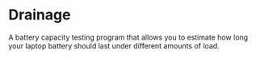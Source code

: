 # Drainage
A battery capacity testing program that allows you to estimate how long your laptop battery should last under different amounts of load.
